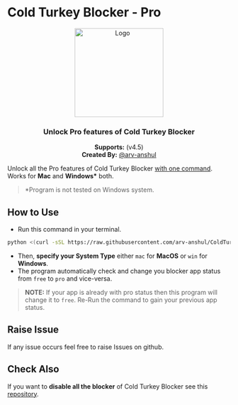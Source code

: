 # Cold Turkey Blocker - Pro

<p align="center">
  <img src="https://i.pinimg.com/originals/7f/df/fe/7fdffe1da47ebc87eef090c3a62ecf87.jpg" alt="Logo" width="200" />
</p>

<center>
    <h3 align="center">Unlock Pro features of Cold Turkey Blocker</h4>
    <p align="center">
        <strong>Supports:</strong> (v4.5)<br>
        <strong>Created By:</strong> <a href="https://github.com/arv-anshul"> @arv-anshul</a><br>
    </p> 
</center>

Unlock all the Pro features of Cold Turkey Blocker [with one command](#how-to-use). Works for **Mac** and **Windows\*** both.

> \*Program is not tested on Windows system.

## How to Use

- Run this command in your terminal.

```sh
python <(curl -sSL https://raw.githubusercontent.com/arv-anshul/ColdTurkeyBlocker-Pro/main/main.py)
```

- Then, **specify your System Type** either `mac` for **MacOS** or `win` for **Windows**.
- The program automatically check and change you blocker app status from `free` to `pro` and vice-versa.

> **NOTE:** If your app is already with pro status then this program will change it to `free`. Re-Run the command to gain your previous app status.

## Raise Issue

If any issue occurs feel free to raise Issues on github.

## Check Also

If you want to **disable all the blocker** of Cold Turkey Blocker see this [repository](https://github.com/arv-anshul/ColdTurkeyBlocker-Disable).
